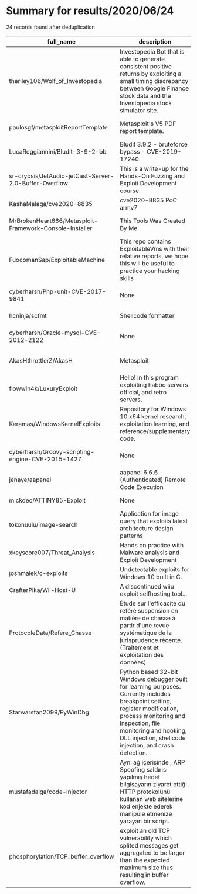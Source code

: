 
# Summary for results/2020/06/24
    
24 records found after deduplication

| full_name | description | html_url | matched_list | matched_count | pushed_at | size | stargazers_count | language | forks_count | vul_ids |
|---------------------------------------------------------|----------------------------------------------------------------------------------------------------------------------------------------------------------------------------------------------------------------------------------------------------------|----------------------------------------------------------------------------|----------------------------------|-----------------|---------------------------|--------|--------------------|------------|---------------|--------------------|
| theriley106/Wolf_of_Investopedia | Investopedia Bot that is able to generate consistent positive returns by exploiting a small timing discrepancy between Google Finance stock data and the Investopedia stock simulator site. | https://github.com/theriley106/Wolf_of_Investopedia | ['exploit'] | 1 | 2020-06-24 00:35:56+00:00 | 30684 | 19 | Python | 6 | [] |
| paulosgf/metasploitReportTemplate | Metasploit's V5 PDF report template. | https://github.com/paulosgf/metasploitReportTemplate | ['metasploit module OR payload'] | 1 | 2020-06-24 00:33:46+00:00 | 48 | 0 | XSLT | 1 | [] |
| LucaReggiannini/Bludit-3-9-2-bb | Bludit 3.9.2 - bruteforce bypass - CVE-2019-17240 | https://github.com/LucaReggiannini/Bludit-3-9-2-bb | ['cve-2'] | 1 | 2020-06-24 23:00:37+00:00 | 23 | 0 | Python | 0 | ['CVE-2019-17240'] |
| sr-crypsis/JetAudio-jetCast-Server-2.0-Buffer-Overflow | This is a write-up for the Hands-On Fuzzing and Exploit Development course | https://github.com/sr-crypsis/JetAudio-jetCast-Server-2.0-Buffer-Overflow | ['exploit'] | 1 | 2020-06-24 19:40:58+00:00 | 31 | 0 | | 0 | [] |
| KashaMalaga/cve2020-8835 | cve2020-8835 PoC armv7 | https://github.com/KashaMalaga/cve2020-8835 | ['cve poc', 'cve-2'] | 2 | 2020-06-24 15:57:47+00:00 | 138 | 1 | C++ | 0 | [] |
| MrBrokenHeart666/Metasploit-Framework-Console-Installer | This Tools Was Created By Me | https://github.com/MrBrokenHeart666/Metasploit-Framework-Console-Installer | ['metasploit module OR payload'] | 1 | 2020-06-24 14:39:01+00:00 | 3 | 0 | Python | 0 | [] |
| FuocomanSap/ExploitableMachine | This repo contains ExploitableVms with their relative reports, we hope this will be useful to practice your hacking skills | https://github.com/FuocomanSap/ExploitableMachine | ['exploit'] | 1 | 2020-06-24 13:36:18+00:00 | 3097 | 1 | | 2 | [] |
| cyberharsh/Php-unit-CVE-2017-9841 | None | https://github.com/cyberharsh/Php-unit-CVE-2017-9841 | ['cve-2'] | 1 | 2020-06-24 11:59:15+00:00 | 45 | 0 | Dockerfile | 0 | ['CVE-2017-9841'] |
| hcninja/scfmt | Shellcode formatter | https://github.com/hcninja/scfmt | ['shellcode'] | 1 | 2020-06-24 08:43:14+00:00 | 8 | 0 | Go | 1 | [] |
| cyberharsh/Oracle-mysql-CVE-2012-2122 | None | https://github.com/cyberharsh/Oracle-mysql-CVE-2012-2122 | ['cve-2'] | 1 | 2020-06-24 06:33:23+00:00 | 35 | 0 | Dockerfile | 0 | ['CVE-2012-2122'] |
| AkasHthrottlerZ/AkasH | Metasploit | https://github.com/AkasHthrottlerZ/AkasH | ['metasploit module OR payload'] | 1 | 2020-06-24 06:20:55+00:00 | 0 | 0 | | 0 | [] |
| flowwin4k/LuxuryExploit | Hello! in this program exploiting habbo servers official, and retro servers. | https://github.com/flowwin4k/LuxuryExploit | ['exploit'] | 1 | 2020-06-24 03:30:47+00:00 | 0 | 0 | | 0 | [] |
| Keramas/WindowsKernelExploits | Repository for Windows 10 x64 kernel research, exploitation learning, and reference/supplementary code. | https://github.com/Keramas/WindowsKernelExploits | ['exploit', 'shellcode'] | 2 | 2020-06-24 10:21:47+00:00 | 5 | 9 | C++ | 1 | [] |
| cyberharsh/Groovy-scripting-engine-CVE-2015-1427 | None | https://github.com/cyberharsh/Groovy-scripting-engine-CVE-2015-1427 | ['cve-2'] | 1 | 2020-06-24 05:47:46+00:00 | 42 | 0 | Dockerfile | 0 | ['CVE-2015-1427'] |
| jenaye/aapanel | aapanel 6.6.6 - (Authenticated) Remote Code Execution | https://github.com/jenaye/aapanel | ['remote code execution'] | 1 | 2020-06-24 14:37:13+00:00 | 591 | 2 | nan | 6 | [] |
| mickdec/ATTINY85-Exploit | None | https://github.com/mickdec/ATTINY85-Exploit | ['exploit'] | 1 | 2020-06-24 13:18:46+00:00 | 6 | 0 | C++ | 0 | [] |
| tokonuulu/image-search | Application for image query that exploits latest architecture design patterns | https://github.com/tokonuulu/image-search | ['exploit'] | 1 | 2020-06-24 16:36:07+00:00 | 167 | 0 | Kotlin | 0 | [] |
| xkeyscore007/Threat_Analysis | Hands on practice with Malware analysis and Exploit Development | https://github.com/xkeyscore007/Threat_Analysis | ['exploit'] | 1 | 2020-06-24 11:17:30+00:00 | 17 | 0 | Python | 0 | [] |
| joshmalek/c-exploits | Undetectable exploits for Windows 10 built in C. | https://github.com/joshmalek/c-exploits | ['exploit'] | 1 | 2020-06-24 06:00:05+00:00 | 335 | 0 | C | 0 | [] |
| CrafterPika/Wii-Host-U | A discontinued wiiu exploit selfhosting tool... | https://github.com/CrafterPika/Wii-Host-U | ['exploit'] | 1 | 2020-06-24 14:46:55+00:00 | 138 | 0 | HTML | 0 | [] |
| ProtocoleData/Refere_Chasse | Étude sur l'efficacité du référé suspension en matière de chasse à partir d'une revue systématique de la jurisprudence récente. (Traitement et exploitation des données) | https://github.com/ProtocoleData/Refere_Chasse | ['exploit'] | 1 | 2020-06-24 22:03:21+00:00 | 21455 | 0 | HTML | 0 | [] |
| Starwarsfan2099/PyWinDbg | Python based 32-bit Windows debugger built for learning purposes. Currently includes breakpoint setting, register modification, process monitoring and inspection, file monitoring and hooking, DLL injection, shellcode injection, and crash detection. | https://github.com/Starwarsfan2099/PyWinDbg | ['shellcode'] | 1 | 2020-06-24 16:07:39+00:00 | 49904 | 10 | Python | 1 | [] |
| mustafadalga/code-injector | Aynı ağ içerisinde , ARP Spoofing saldırısı yapılmış hedef bilgisayarın ziyaret ettiği , HTTP protokolünü kullanan web sitelerine kod enjekte ederek manipüle etmenize yarayan bir script. | https://github.com/mustafadalga/code-injector | ['exploit'] | 1 | 2020-06-24 10:39:32+00:00 | 21 | 6 | Python | 2 | [] |
| phosphorylation/TCP_buffer_overflow | exploit an old TCP vulnerability which splited messages get aggregated to be larger than the expected maximum size thus resulting in buffer overflow. | https://github.com/phosphorylation/TCP_buffer_overflow | ['exploit'] | 1 | 2020-06-24 22:45:10+00:00 | 2 | 0 | Python | 0 | [] |
